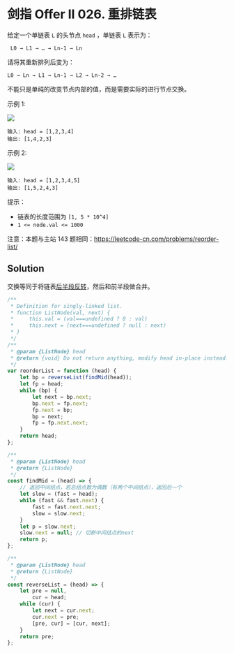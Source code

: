 # 剑指 Offer II 026. 重排链表

给定一个单链表 `L` 的头节点 `head` ，单链表 `L` 表示为：

```
 L0 → L1 → … → Ln-1 → Ln
```

请将其重新排列后变为：

```
L0 → Ln → L1 → Ln-1 → L2 → Ln-2 → …
```

不能只是单纯的改变节点内部的值，而是需要实际的进行节点交换。

示例 1:

![](https://pic.leetcode-cn.com/1626420311-PkUiGI-image.png)

```
输入: head = [1,2,3,4]
输出: [1,4,2,3]
```

示例 2:

![](https://pic.leetcode-cn.com/1626420320-YUiulT-image.png)

```
输入: head = [1,2,3,4,5]
输出: [1,5,2,4,3]
```

提示：

-   链表的长度范围为 `[1, 5 * 10^4]`
-   `1 <= node.val <= 1000`

注意：本题与主站 143 题相同：https://leetcode-cn.com/problems/reorder-list/

## Solution

交换等同于将链表[后半段](https://leetcode-cn.com/problems/middle-of-the-linked-list/)[反转](https://leetcode-cn.com/problems/reverse-linked-list/)，然后和前半段做合并。

```javascript
/**
 * Definition for singly-linked list.
 * function ListNode(val, next) {
 *     this.val = (val===undefined ? 0 : val)
 *     this.next = (next===undefined ? null : next)
 * }
 */
/**
 * @param {ListNode} head
 * @return {void} Do not return anything, modify head in-place instead.
 */
var reorderList = function (head) {
    let bp = reverseList(findMid(head));
    let fp = head;
    while (bp) {
        let next = bp.next;
        bp.next = fp.next;
        fp.next = bp;
        bp = next;
        fp = fp.next.next;
    }
    return head;
};

/**
 * @param {ListNode} head
 * @return {ListNode}
 */
const findMid = (head) => {
    // 返回中间结点，若总结点数为偶数（有两个中间结点），返回后一个
    let slow = (fast = head);
    while (fast && fast.next) {
        fast = fast.next.next;
        slow = slow.next;
    }
    let p = slow.next;
    slow.next = null; // 切断中间结点的next
    return p;
};

/**
 * @param {ListNode} head
 * @return {ListNode}
 */
const reverseList = (head) => {
    let pre = null,
        cur = head;
    while (cur) {
        let next = cur.next;
        cur.next = pre;
        [pre, cur] = [cur, next];
    }
    return pre;
};
```
